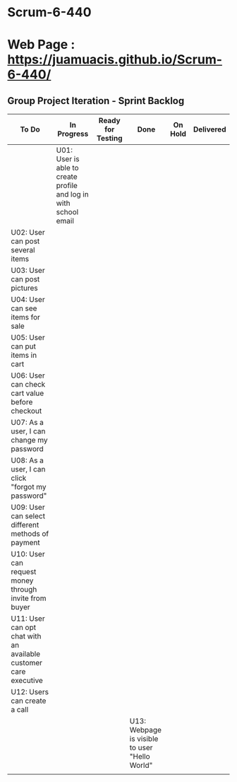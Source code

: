 # Scrum-6-440
# Web Page : https://juamuacis.github.io/Scrum-6-440/
## Group Project Iteration - Sprint Backlog


| To Do | In Progress | Ready for Testing | Done | On Hold | Delivered |
| --- | --- | --- | --- | --- | --- |
|  | U01: User is able to create profile and log in with school email  | |  | | |
| U02: User can post several items  |  | | | | |
| U03: User can post pictures |  | |  | | |
| U04: User can see items for sale| | | | | |
| U05: User can put items in cart| | | | | |
| U06: User can check cart value before checkout  | | | | | |
| U07: As a user, I can change my password| | | | | |
| U08: As a user, I can click "forgot my password"| | | | | |
| U09: User can select different methods of payment| | | | | |
| U10: User can request money through invite from buyer| | | | | |
| U11: User can opt chat with an available customer care executive  | | | | | |
| U12: Users can create a call| | | | | |
||   | | U13: Webpage is visible to user "Hello World" | | |
| | | | | | |

